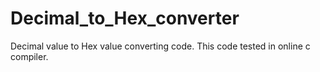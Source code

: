 # Decimal_to_Hex_converter
Decimal value to Hex value converting code. This code tested in online c compiler.
